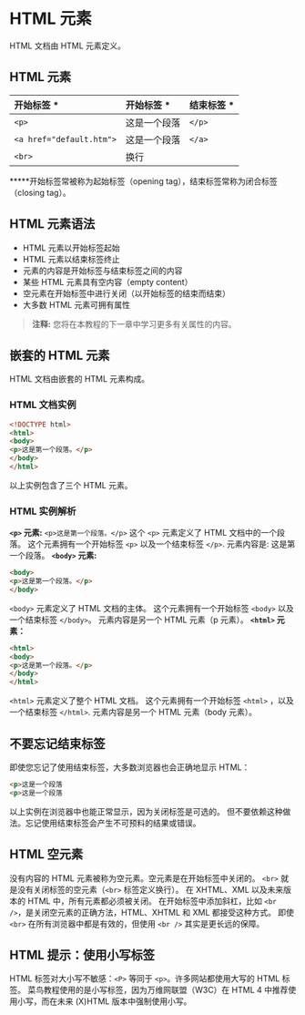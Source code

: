 # HTML 元素
HTML 文档由 HTML 元素定义。
## HTML 元素
开始标签 *|开始标签 *|结束标签 *
:--|:--|:--
`<p>`|这是一个段落|`</p>`
`<a href="default.htm">`|这是一个段落|`</a>`
`<br>`|换行|
*****开始标签常被称为起始标签（opening tag），结束标签常称为闭合标签（closing tag）。
## HTML 元素语法
 - HTML 元素以开始标签起始
 - HTML 元素以结束标签终止
 - 元素的内容是开始标签与结束标签之间的内容
 - 某些 HTML 元素具有空内容（empty content）
 - 空元素在开始标签中进行关闭（以开始标签的结束而结束）
 - 大多数 HTML 元素可拥有属性

>**注释:** 您将在本教程的下一章中学习更多有关属性的内容。

## 嵌套的 HTML 元素
HTML 文档由嵌套的 HTML 元素构成。
### **HTML 文档实例**
``` html
<!DOCTYPE html>
<html>
<body>
<p>这是第一个段落。</p>
</body>
</html>
```
以上实例包含了三个 HTML 元素。
### **HTML 实例解析**
**`<p>` 元素:**
`<p>这是第一个段落。</p>`
这个 `<p>` 元素定义了 HTML 文档中的一个段落。
这个元素拥有一个开始标签 `<p>` 以及一个结束标签 `</p>`.
元素内容是: 这是第一个段落。
**`<body>` 元素:**
``` html
<body>
<p>这是第一个段落。</p>
</body>
```
`<body>` 元素定义了 HTML 文档的主体。
这个元素拥有一个开始标签 `<body>` 以及一个结束标签 `</body>`。
元素内容是另一个 HTML 元素（p 元素）。
**`<html>` 元素：**
``` html
<html>
<body>
<p>这是第一个段落。</p>
</body>
</html>
```
`<html>` 元素定义了整个 HTML 文档。
这个元素拥有一个开始标签 `<html>` ，以及一个结束标签 `</html>`.
元素内容是另一个 HTML 元素（body 元素）。

## 不要忘记结束标签
即使您忘记了使用结束标签，大多数浏览器也会正确地显示 HTML：
``` html
<p>这是一个段落
<p>这是一个段落
```
以上实例在浏览器中也能正常显示，因为关闭标签是可选的。
但不要依赖这种做法。忘记使用结束标签会产生不可预料的结果或错误。
## HTML 空元素
没有内容的 HTML 元素被称为空元素。空元素是在开始标签中关闭的。
`<br>` 就是没有关闭标签的空元素（`<br>` 标签定义换行）。
在 XHTML、XML 以及未来版本的 HTML 中，所有元素都必须被关闭。
在开始标签中添加斜杠，比如 `<br />`，是关闭空元素的正确方法，HTML、XHTML 和 XML 都接受这种方式。
即使 `<br>` 在所有浏览器中都是有效的，但使用 `<br />` 其实是更长远的保障。
## HTML 提示：使用小写标签
HTML 标签对大小写不敏感：`<P>` 等同于 `<p>`。许多网站都使用大写的 HTML 标签。
菜鸟教程使用的是小写标签，因为万维网联盟（W3C）在 HTML 4 中推荐使用小写，而在未来 (X)HTML 版本中强制使用小写。
